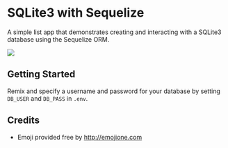 # SQLite3 with Sequelize
A simple list app that demonstrates creating and interacting with a SQLite3 database using the Sequelize ORM.

![](https://cdn.glitch.com/5dd56de5-79af-444e-a17e-bd60230962eb%2FsqliteDBGIF.gif)

## Getting Started
Remix and specify a username and password for your database by setting `DB_USER` and `DB_PASS` in `.env`.

## Credits
* Emoji provided free by http://emojione.com